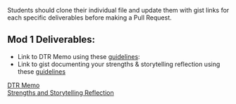 Students should clone their individual file and update them with gist links for each specific deliverables before making a Pull Request. 

## Mod 1 Deliverables:
* Link to DTR Memo using these [guidelines](https://github.com/turingschool/career-development-curriculum/blob/master/module_one/dtr_guidelines_memo.md):
* Link to gist documenting your strengths & storytelling reflection using these [guidelines](https://github.com/turingschool/career-development-curriculum/blob/master/module_one/strengths_storytelling_reflection.md)

[DTR Memo](https://gist.github.com/tylerjhevia/eda9d9320309206675ceaea56ca99189)  </br>
[Strengths and Storytelling Reflection](https://gist.github.com/tylerjhevia/0b5a20f2ac3c9fe1ee46ac8aaf9db793)
